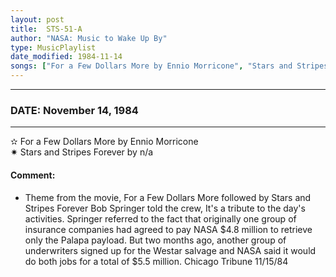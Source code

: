 ```yaml
---
layout: post
title:  STS-51-A
author: "NASA: Music to Wake Up By"
type: MusicPlaylist
date_modified: 1984-11-14
songs: ["For a Few Dollars More by Ennio Morricone", "Stars and Stripes Forever by n/a"]
---
```


----
### DATE: November 14, 1984
----
✫ For a Few Dollars More by Ennio Morricone  &nbsp;<br />
✷ Stars and Stripes Forever by n/a

#### Comment:
* Theme from the movie, For a Few Dollars More followed by Stars and Stripes Forever Bob Springer told the crew, It's a tribute to the day's activities. Springer referred to the fact that originally one group of insurance companies had agreed to pay NASA $4.8 million to retrieve only the Palapa payload. But two months ago, another group of underwriters signed up for the Westar salvage and NASA said it would do both jobs for a total of $5.5 million. Chicago Tribune 11/15/84




<br/>
<center>
	<a target="_blank"
	   href="https://twitter.com/intent/tweet?hashtags=Space,NASA,Playlist,NASAWakeupCalls,SpaceProgram&text={{ page.author}}, '{{ page.songs.first }}' {{ page.title }}, {{ page.date | date: '%B %d, %Y' }}. {{ site.url }}{{ page.url }} @nasawakeupcalls">
	   <i class="fab fa-twitter" alt="Tweet this page" style="font-size: 1.3em;"></i>
	</a>
	&nbsp; 	<i class="fas fa-user-astronaut" style="font-size: 1.5em;"></i> &nbsp;
    <a type="amzn" search="'For a Few Dollars More by Ennio Morricone' or 'Stars and Stripes Forever by n/a'" category="popular music">
        <i class="fab fa-amazon" style="font-size: 1.3em;"></i>
    </a>
</center>
